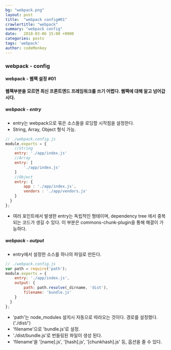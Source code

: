 ```yaml
---
bg: "webpack.png"
layout: post
title:  "webpack config#01"
crawlertitle: "webpack"
summary: "webpack config"
date:   2018-03-06 15:00 +0900
categories: posts
tags: 'webpack'
author: codeMonkey
---
```


### webpack - config ###

#### webpack - 웹팩 설정 #01 ####
**웹팩부분을 모르면 최신 프론트엔드 프레임워크를 쓰기 어렵다. 웹팩에 대해 알고 넘어갑시다.**

##### webpack - entry #####

- entry는 webpack으로 묶은 소스들을 로딩할 시작점을 설정한다.
- String, Array, Object 형식 가능.
``` javascript
// ./webpack.config.js
module.exports = {
	//String
  	entry: './app/index.js'
	//Array
  	entry: [
		'./app/index.js'
	]
	//Object
	entry: {
		app : './app/index.js',
		vendors : './app/vendors.js'
	}
  }
};
``` 
- 여러 포인트에서 발생한 entry는 독립적인 형태이며, dependency tree 에서 중복되는 코드가 생길 수 있다. 이 부분은 commons-chunk-plugin을 통해 해결이 가능하다.

##### webpack - output #####

- entry에서 설정한 소스를 하나의 파일로 만든다.
``` javascript
// ./webpack.config.js
var path = require('path');
module.exports = {
  	entry: './app/index.js',
	output: {
		path: path.resolve(_dirname, 'dist'),
		filename: 'bundle.js'
	}
  }
};
```
- 'path'는 node_modules 설치시 자동으로 따라오는 것이다. 경로를 설정했다.('./dist/')
- 'filename'으로 'bundle.js'로 설정.
- './dist/bundle.js'로 번들링된 파일이 생성 된다.
- 'filename'을 '[name].js', '[hash].js', '[chunkhash].js' 등, 옵션을 줄 수 있다.

